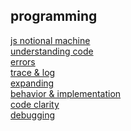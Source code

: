 ## programming

[js notional machine]()   
[understanding code]()  
[errors]()  
[trace & log](https://github.com/colevandersWands/trace-and-log)   
[expanding](https://github.com/colevandersWands/expanding)  
[behavior & implementation](https://github.com/colevandersWands/behavior-and-implementation)  
[code clarity](https://github.com/colevandersWands/code-clarity)  
[debugging](https://github.com/colevandersWands/debugging)
